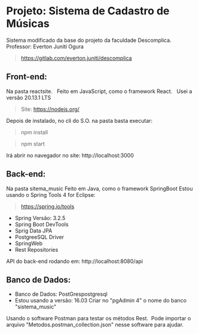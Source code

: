 # Projeto: Sistema de Cadastro de Músicas

Sistema modificado da base do projeto da faculdade Descomplica.
Professor: Everton Juniti Ogura
> https://gitlab.com/everton.juniti/descomplica


## Front-end:
Na pasta reactsite. &nbsp;
Feito em JavaScript, como o framework React. &nbsp;
Usei a versão 20.13.1 LTS &nbsp;
> Site: https://nodejs.org/

Depois de instalado, no cli do S.O. na pasta basta executar:
> npm install

> npm start

Irá abrir no navegador no site: http://localhost:3000

## Back-end:
Na pasta sitema_music
Feito em Java, como o framework SpringBoot
Estou usando o Spring Tools 4 for Eclipse:
> https://spring.io/tools

- Spring Versão: 3.2.5
- Spring Boot DevTools
- Sprig Data JPA
- PostgreeSQL Driver
- SpringWeb
- Rest Repositories

API do back-end rodando em: http://localhost:8080/api


## Banco de Dados:
- Banco de Dados: PostGrespostgresql
- Estou usando a versão: 16.03
Criar no "pgAdmin 4" o nome do banco "sistema_music" <br />

Usando o software Postman para testar os métodos Rest.&nbsp;
Pode importar o arquivo "Metodos.postman_collection.json" nesse software para ajudar.

